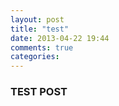 ```yaml
---
layout: post
title: "test"
date: 2013-04-22 19:44
comments: true
categories: 
---
```


### TEST POST